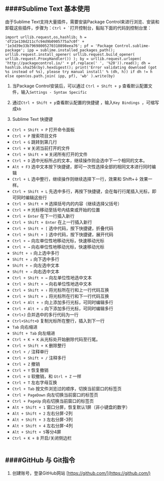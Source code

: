 ####Sublime Text 基本使用
---
由于Sublime Text支持大量插件，需要安装Package Control来进行浏览、安装和卸载这些插件，步骤为：`` Ctrl + ` ``打开控制台，黏贴下面的代码到控制台里：
``` 
import urllib.request,os,hashlib; h = 'df21e130d211cfc94d9b0905775a7c0f' + '1e3d39e33b79698005270310898eea76'; pf = 'Package Control.sublime-package'; ipp = sublime.installed_packages_path(); urllib.request.install_opener( urllib.request.build_opener( urllib.request.ProxyHandler()) ); by = urllib.request.urlopen( 'http://packagecontrol.io/' + pf.replace(' ', '%20')).read(); dh = hashlib.sha256(by).hexdigest(); print('Error validating download (got %s instead of %s), please try manual install' % (dh, h)) if dh != h else open(os.path.join( ipp, pf), 'wb' ).write(by)
```
1. 当Package Control安装后，可以通过 `Ctrl + Shift + p` 查看默认配置文件，输入`Settings - Syntax Specific `
 
2.  通过`Ctrl + Shift + p`查看默认配置的快捷键 ，输入`Key Bindings `，可缩写成`kb`

3.  Sublime Text 快捷键

* `Ctrl + Shift + P` 打开命令面板
* `Ctrl + P` 搜索项目文件
* `Ctrl + G` 跳转到第几行
* `Ctrl + W` 关闭当前打开的文件
* `Ctrl + Shift + W` 关闭所有打开的文件
* `Ctrl + D` 选中光标所占的文本，继续操作则会选中下一个相同的文本。
* `Alt + F3` 选中文本按下快捷键，即可一次性选择全部的相同文本进行同时编辑
* `Ctrl + L` 选中整行，继续操作则继续选择下一行，效果和 Shift+↓ 效果一样。
* `Ctrl + Shift + L` 先选中多行，再按下快捷键，会在每行行尾插入光标，即可同时编辑这些行
* `Ctrl + Shift + M` 选择括号内的内容（继续选择父括号）
* `Ctrl + M` 光标移动至括号内结束或开始的位置
* `Ctrl + Enter` 在下一行插入新行
* `Ctrl + Shift + Enter` 在上一行插入新行
* `Ctrl + Shift + [` 选中代码，按下快捷键，折叠代码
* `Ctrl + Shift + ]` 选中代码，按下快捷键，展开代码
* `Ctrl + ←` 向左单位性地移动光标，快速移动光标
* `Ctrl + →` 向右单位性地移动光标，快速移动光标
* `Shift + ↑` 向上选中多行
* `Shift + ↓` 向下选中多行
* `Shift + ←` 向左选中文本
* `Shift + →` 向右选中文本
* `Ctrl + Shift + ←` 向左单位性地选中文本
* `Ctrl + Shift + →` 向右单位性地选中文本
* `Ctrl + Shift + ↑` 将光标所在行和上一行代码互换
* `Ctrl + Shift + ↓` 将光标所在行和下一行代码互换
* `Ctrl + Alt + ↑` 向上添加多行光标，可同时编辑多行
* `Ctrl + Alt + ↓` 向下添加多行光标，可同时编辑多行
* `Ctrl+J` 合并选中的多行代码为一行 
* `Ctrl+Shift+D` 复制光标所在整行，插入到下一行
* `Tab` 向右缩进
* `Shift + Tab` 向左缩进
* `Ctrl + K + K` 从光标处开始删除代码至行尾。
* `Ctrl + Shift + K` 删除整行
* `Ctrl + /` 注释单行
* `Ctrl + Shift + /` 注释多行
* `Ctrl + Z` 撤销
* `Ctrl + Y` 恢复撤销
* `Ctrl + U` 软撤销，和 `Gtrl + Z` 一样
* `Ctrl + T` 左右字母互换
* `Ctrl + Tab` 按文件浏览过的顺序，切换当前窗口的标签页
* `Ctrl + PageDown` 向左切换当前窗口的标签页
* `Ctrl + PageUp` 向右切换当前窗口的标签页
* `Alt + Shift + 1` 窗口分屏，恢复默认1屏（非小键盘的数字）
* `Alt + Shift + 2` 左右分屏-2列
* `Alt + Shift + 3` 左右分屏-3列
* `Alt + Shift + 4` 左右分屏-4列
* `Alt + Shift + 5`等分4屏
* `Ctrl + K + B` 开启/关闭侧边栏
<br /><br />



####GitHub 与 Git指令
---
1.  创建账号，登录GitHub网站 [https://github.com/](https://github.com/)




 
 
 